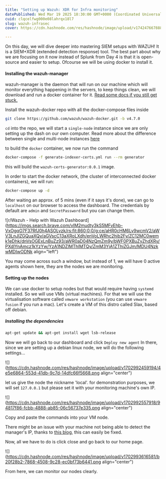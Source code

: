 ```yaml
---
title: "Setting up Wazuh: XDR for Infra monitoring"
datePublished: Wed Mar 19 2025 18:30:00 GMT+0000 (Coordinated Universal Time)
cuid: clqcelfwg000e08lahrqx18l7
slug: wazuh-infrasec
cover: https://cdn.hashnode.com/res/hashnode/image/upload/v1742476678889/ef7ba252-ee88-4563-9d5a-9c0a9923a898.png

---
```


On this day, we will dive deeper into mastering SIEM setups with WAZUH! It is a SIEM+XDR (extended detection response) tool. The best part about why we are focusing on it now instead of Splunk from Day 4 is that it is open-source and easier to setup. Ofcourse we will be using docker to install it.

#### Installing the wazuh-manager

wazuh-manager is the daemon that will run on our machine which will monitor everything happening in the servers, to keep things clean, we will download and run a docker container for it. [Read some docs if you still get stuck.](https://documentation.wazuh.com/current/deployment-options/docker/wazuh-container.html)

Install the wazuh-docker repo with all the docker-compose files inside

```bash
git clone https://github.com/wazuh/wazuh-docker.git -b v4.7.0
```

`cd` into the repo, we will start a `single-node` instance since we are only setting up the dash on our own computer. Read more about the difference between single and multi-node instances [here](https://medium.com/anton-on-security/living-with-multiple-siems-c7fea37c5020)

to build the `docker` container, we now run the command

```bash
docker-compose -f generate-indexer-certs.yml run --rm generator
```

this will build the `wazuh-certs-generator:0.0.1` image.

In order to start the docker network, (the cluster of interconnected docker containers), we will run:

```bash
docker-compose up -d
```

After waiting an approx. of 5 mins (even if it says it's done), we can go to `localhost` on our browser to access the dashboard. The credentials by default are `admin` and `SecretPassword` but you can change them.

![r/Wazuh - Help with Wazuh Dashboard](https://imgs.search.brave.com/vIM2mudty3kS5MFvEhb-VxOgqO7F37RfJ0h4ASOLyzk/rs:fit:860:0:0/g:ce/aHR0cHM6Ly9wcmV2/aWV3LnJlZGQuaXQv/aGVscC13aXRoLXdh/enVoLWRhc2hib2Fy/ZC12MC0wemk1eDhk/dnVsOGExLnBuZz93/aWR0aD04NzQmZm9y/bWF0PXBuZyZhdXRv/PXdlYnAmcz1kYzYw/YzA1NDZlMThlMTQy/ZmM3YjA1ZThiZGJm/MDU4NzkwMDIwODNk align="left")

You may come across such a window, but instead of 1, we will have 0 active agents shown here, they are the nodes we are monitoring.

#### Setting up the nodes

We can use docker to setup nodes but that would require having `systemd` installed. So we will use VMs (virtual machines). For that we will use the virtualisation software called `vmware workstation` (you can use `vmware fusion` if you run a mac). Let's create a VM of this distro called Slax, based off debian.

##### Installing the dependencies

```bash
apt-get update && apt-get install wget lsb-release 
```

Now we will go back to our dashboard and click `Deploy new agent` In there, since we are setting up a debian linux node, we will do the following settings...

![](https://cdn.hashnode.com/res/hashnode/image/upload/v1702992459194/4e5e6864-553d-41db-9c7d-14dfc66f5668.png align="center")

let us give the node the nickname 'local'. for demonstration purposes, we will set `127.0.0.1` but please set it with your monitoring machine's own IP.

![](https://cdn.hashnode.com/res/hashnode/image/upload/v1702992557918/94817f86-fcbb-4888-ab85-06c56737e335.png align="center")

Copy and paste the commands into your VM node.

There might be an issue with your machine not being able to detect the manager's IP, thanks to [this blog](https://medium.com/@codingInformer/solution-for-wazuh-agentd-error-invalid-server-address-found-manager-ip-23bce7a99535), this can easily be fixed.

Now, all we have to do is click close and go back to our home page.

![](https://cdn.hashnode.com/res/hashnode/image/upload/v1702993616581/b20f28b2-7868-4508-9c28-ec0bf73b6441.png align="center")

From here, we can monitor our nodes clearly.